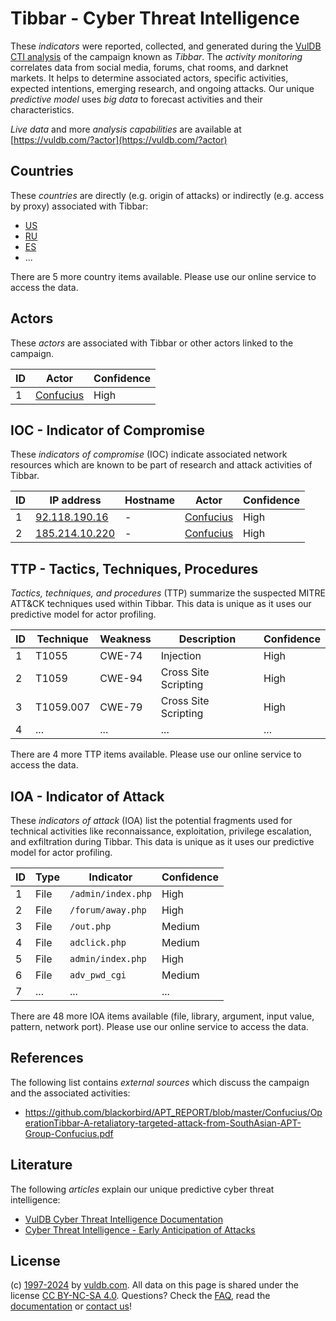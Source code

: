 # Tibbar - Cyber Threat Intelligence

These _indicators_ were reported, collected, and generated during the [VulDB CTI analysis](https://vuldb.com/?kb.cti) of the campaign known as _Tibbar_. The _activity monitoring_ correlates data from social media, forums, chat rooms, and darknet markets. It helps to determine associated actors, specific activities, expected intentions, emerging research, and ongoing attacks. Our unique _predictive model_ uses _big data_ to forecast activities and their characteristics.

_Live data_ and more _analysis capabilities_ are available at [https://vuldb.com/?actor](https://vuldb.com/?actor)

## Countries

These _countries_ are directly (e.g. origin of attacks) or indirectly (e.g. access by proxy) associated with Tibbar:

* [US](https://vuldb.com/?country.us)
* [RU](https://vuldb.com/?country.ru)
* [ES](https://vuldb.com/?country.es)
* ...

There are 5 more country items available. Please use our online service to access the data.

## Actors

These _actors_ are associated with Tibbar or other actors linked to the campaign.

ID | Actor | Confidence
-- | ----- | ----------
1 | [Confucius](https://vuldb.com/?actor.confucius) | High

## IOC - Indicator of Compromise

These _indicators of compromise_ (IOC) indicate associated network resources which are known to be part of research and attack activities of Tibbar.

ID | IP address | Hostname | Actor | Confidence
-- | ---------- | -------- | ----- | ----------
1 | [92.118.190.16](https://vuldb.com/?ip.92.118.190.16) | - | [Confucius](https://vuldb.com/?actor.confucius) | High
2 | [185.214.10.220](https://vuldb.com/?ip.185.214.10.220) | - | [Confucius](https://vuldb.com/?actor.confucius) | High

## TTP - Tactics, Techniques, Procedures

_Tactics, techniques, and procedures_ (TTP) summarize the suspected MITRE ATT&CK techniques used within Tibbar. This data is unique as it uses our predictive model for actor profiling.

ID | Technique | Weakness | Description | Confidence
-- | --------- | -------- | ----------- | ----------
1 | T1055 | CWE-74 | Injection | High
2 | T1059 | CWE-94 | Cross Site Scripting | High
3 | T1059.007 | CWE-79 | Cross Site Scripting | High
4 | ... | ... | ... | ...

There are 4 more TTP items available. Please use our online service to access the data.

## IOA - Indicator of Attack

These _indicators of attack_ (IOA) list the potential fragments used for technical activities like reconnaissance, exploitation, privilege escalation, and exfiltration during Tibbar. This data is unique as it uses our predictive model for actor profiling.

ID | Type | Indicator | Confidence
-- | ---- | --------- | ----------
1 | File | `/admin/index.php` | High
2 | File | `/forum/away.php` | High
3 | File | `/out.php` | Medium
4 | File | `adclick.php` | Medium
5 | File | `admin/index.php` | High
6 | File | `adv_pwd_cgi` | Medium
7 | ... | ... | ...

There are 48 more IOA items available (file, library, argument, input value, pattern, network port). Please use our online service to access the data.

## References

The following list contains _external sources_ which discuss the campaign and the associated activities:

* https://github.com/blackorbird/APT_REPORT/blob/master/Confucius/OperationTibbar-A-retaliatory-targeted-attack-from-SouthAsian-APT-Group-Confucius.pdf

## Literature

The following _articles_ explain our unique predictive cyber threat intelligence:

* [VulDB Cyber Threat Intelligence Documentation](https://vuldb.com/?kb.cti)
* [Cyber Threat Intelligence - Early Anticipation of Attacks](https://www.scip.ch/en/?labs.20201022)

## License

(c) [1997-2024](https://vuldb.com/?kb.changelog) by [vuldb.com](https://vuldb.com/?kb.about). All data on this page is shared under the license [CC BY-NC-SA 4.0](https://creativecommons.org/licenses/by-nc-sa/4.0/). Questions? Check the [FAQ](https://vuldb.com/?kb.faq), read the [documentation](https://vuldb.com/?kb) or [contact us](https://vuldb.com/?contact)!
